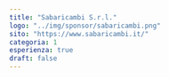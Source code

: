 ```yaml
---
title: "Sabaricambi S.r.l."
logo: "../img/sponsor/sabaricambi.png"
sito: "https://www.sabaricambi.it/"
categoria: 1
esperienza: true
draft: false
---
```


  
